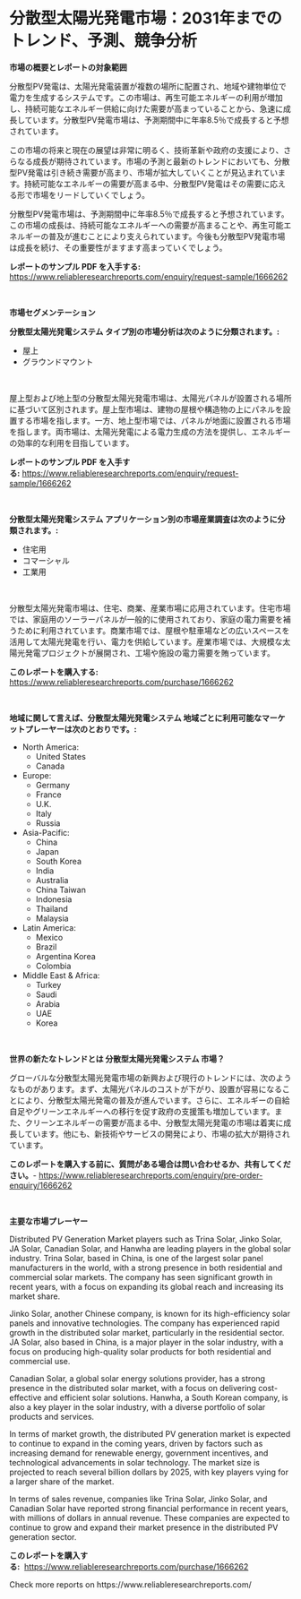 <p><h1>分散型太陽光発電市場：2031年までのトレンド、予測、競争分析</h1></p><p><strong>市場の概要とレポートの対象範囲</strong></p>
<p><p>分散型PV発電は、太陽光発電装置が複数の場所に配置され、地域や建物単位で電力を生成するシステムです。この市場は、再生可能エネルギーの利用が増加し、持続可能なエネルギー供給に向けた需要が高まっていることから、急速に成長しています。分散型PV発電市場は、予測期間中に年率8.5％で成長すると予想されています。</p><p>この市場の将来と現在の展望は非常に明るく、技術革新や政府の支援により、さらなる成長が期待されています。市場の予測と最新のトレンドにおいても、分散型PV発電は引き続き需要が高まり、市場が拡大していくことが見込まれています。持続可能なエネルギーの需要が高まる中、分散型PV発電はその需要に応える形で市場をリードしていくでしょう。</p><p>分散型PV発電市場は、予測期間中に年率8.5％で成長すると予想されています。この市場の成長は、持続可能なエネルギーへの需要が高まることや、再生可能エネルギーの普及が進むことにより支えられています。今後も分散型PV発電市場は成長を続け、その重要性がますます高まっていくでしょう。</p></p>
<p><strong>レポートのサンプル PDF を入手する:</strong> <a href="https://www.reliableresearchreports.com/enquiry/request-sample/1666262">https://www.reliableresearchreports.com/enquiry/request-sample/1666262</a></p>
<p>&nbsp;</p>
<p><strong>市場セグメンテーション</strong></p>
<p><strong>分散型太陽光発電システム タイプ別の市場分析は次のように分類されます。:</strong></p>
<p><ul><li>屋上</li><li>グラウンドマウント</li></ul></p>
<p>&nbsp;</p>
<p><p>屋上型および地上型の分散型太陽光発電市場は、太陽光パネルが設置される場所に基づいて区別されます。屋上型市場は、建物の屋根や構造物の上にパネルを設置する市場を指します。一方、地上型市場では、パネルが地面に設置される市場を指します。両市場は、太陽光発電による電力生成の方法を提供し、エネルギーの効率的な利用を目指しています。</p></p>
<p><strong>レポートのサンプル PDF を入手する:</strong>&nbsp;<a href="https://www.reliableresearchreports.com/enquiry/request-sample/1666262">https://www.reliableresearchreports.com/enquiry/request-sample/1666262</a></p>
<p>&nbsp;</p>
<p><strong> 分散型太陽光発電システム アプリケーション別の市場産業調査は次のように分類されます。:</strong></p>
<p><ul><li>住宅用</li><li>コマーシャル</li><li>工業用</li></ul></p>
<p>&nbsp;</p>
<p><p>分散型太陽光発電市場は、住宅、商業、産業市場に応用されています。住宅市場では、家庭用のソーラーパネルが一般的に使用されており、家庭の電力需要を補うために利用されています。商業市場では、屋根や駐車場などの広いスペースを活用して太陽光発電を行い、電力を供給しています。産業市場では、大規模な太陽光発電プロジェクトが展開され、工場や施設の電力需要を賄っています。</p></p>
<p><strong>このレポートを購入する:</strong>&nbsp; <a href="https://www.reliableresearchreports.com/purchase/1666262">https://www.reliableresearchreports.com/purchase/1666262</a></p>
<p>&nbsp;</p>
<p><strong>地域に関して言えば、分散型太陽光発電システム 地域ごとに利用可能なマーケットプレーヤーは次のとおりです。:</strong></p>
<p><ul>
    <li>
        North America:
        <ul>
            <li>United States</li>
            <li>Canada</li>
        </ul>
    </li>
    <li>
        Europe:
        <ul>
            <li>Germany</li>
            <li>France</li>
            <li>U.K.</li>
            <li>Italy</li>
            <li>Russia</li>
        </ul>
    </li>
    <li>
        Asia-Pacific:
        <ul>
            <li>China</li>
            <li>Japan</li>
            <li>South Korea</li>
            <li>India</li>
            <li>Australia</li>
            <li>China Taiwan</li>
            <li>Indonesia</li>
            <li>Thailand</li>
            <li>Malaysia</li>
        </ul>
    </li>
    <li>
        Latin America:
        <ul>
            <li>Mexico</li>
            <li>Brazil</li>
            <li>Argentina Korea</li>
            <li>Colombia</li>
        </ul>
    </li>
    <li>
        Middle East & Africa:
        <ul>
            <li>Turkey</li>
            <li>Saudi</li>
            <li>Arabia</li>
            <li>UAE</li>
            <li>Korea</li>
        </ul>
    </li>
    </ul></p>
<p>&nbsp;</p>
<p><strong>世界の新たなトレンドとは 分散型太陽光発電システム 市場？</strong></p>
<p><p>グローバルな分散型太陽光発電市場の新興および現行のトレンドには、次のようなものがあります。まず、太陽光パネルのコストが下がり、設置が容易になることにより、分散型太陽光発電の普及が進んでいます。さらに、エネルギーの自給自足やグリーンエネルギーへの移行を促す政府の支援策も増加しています。また、クリーンエネルギーの需要が高まる中、分散型太陽光発電の市場は着実に成長しています。他にも、新技術やサービスの開発により、市場の拡大が期待されています。</p></p>
<p><strong>このレポートを購入する前に、質問がある場合は問い合わせるか、共有してください。</strong>- <a href="https://www.reliableresearchreports.com/enquiry/pre-order-enquiry/1666262">https://www.reliableresearchreports.com/enquiry/pre-order-enquiry/1666262</a></p>
<p>&nbsp;</p>
<p><strong>主要な市場プレーヤー</strong></p>
<p><p>Distributed PV Generation Market players such as Trina Solar, Jinko Solar, JA Solar, Canadian Solar, and Hanwha are leading players in the global solar industry. Trina Solar, based in China, is one of the largest solar panel manufacturers in the world, with a strong presence in both residential and commercial solar markets. The company has seen significant growth in recent years, with a focus on expanding its global reach and increasing its market share.</p><p>Jinko Solar, another Chinese company, is known for its high-efficiency solar panels and innovative technologies. The company has experienced rapid growth in the distributed solar market, particularly in the residential sector. JA Solar, also based in China, is a major player in the solar industry, with a focus on producing high-quality solar products for both residential and commercial use.</p><p>Canadian Solar, a global solar energy solutions provider, has a strong presence in the distributed solar market, with a focus on delivering cost-effective and efficient solar solutions. Hanwha, a South Korean company, is also a key player in the solar industry, with a diverse portfolio of solar products and services.</p><p>In terms of market growth, the distributed PV generation market is expected to continue to expand in the coming years, driven by factors such as increasing demand for renewable energy, government incentives, and technological advancements in solar technology. The market size is projected to reach several billion dollars by 2025, with key players vying for a larger share of the market.</p><p>In terms of sales revenue, companies like Trina Solar, Jinko Solar, and Canadian Solar have reported strong financial performance in recent years, with millions of dollars in annual revenue. These companies are expected to continue to grow and expand their market presence in the distributed PV generation sector.</p></p>
<p><strong>このレポートを購入する:</strong>&nbsp;&nbsp;<a href="https://www.reliableresearchreports.com/purchase/1666262">https://www.reliableresearchreports.com/purchase/1666262</a></p>
<p>Check more reports on https://www.reliableresearchreports.com/</p>